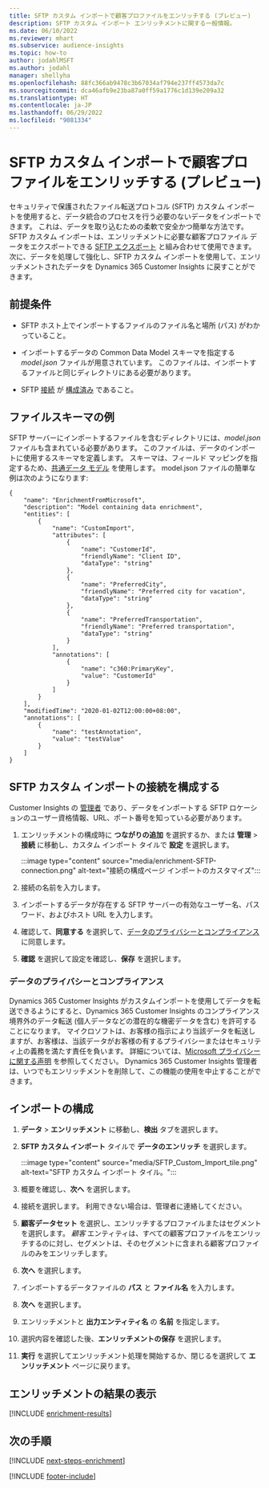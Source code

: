 ```yaml
---
title: SFTP カスタム インポートで顧客プロファイルをエンリッチする (プレビュー)
description: SFTP カスタム インポート エンリッチメントに関する一般情報。
ms.date: 06/10/2022
ms.reviewer: mhart
ms.subservice: audience-insights
ms.topic: how-to
author: jodahlMSFT
ms.author: jodahl
manager: shellyha
ms.openlocfilehash: 88fc366ab9478c3b67034af794e237ff4573da7c
ms.sourcegitcommit: dca46afb9e23ba87a0ff59a1776c1d139e209a32
ms.translationtype: HT
ms.contentlocale: ja-JP
ms.lasthandoff: 06/29/2022
ms.locfileid: "9081334"
---
```

# <a name="enrich-customer-profiles-with-sftp-custom-import-preview"></a>SFTP カスタム インポートで顧客プロファイルをエンリッチする (プレビュー)

セキュリティで保護されたファイル転送プロトコル (SFTP) カスタム インポートを使用すると、データ統合のプロセスを行う必要のないデータをインポートできます。 これは、データを取り込むための柔軟で安全かつ簡単な方法です。 SFTP カスタム インポートは、エンリッチメントに必要な顧客プロファイル データをエクスポートできる [SFTP エクスポート](export-sftp.md) と組み合わせて使用できます。 次に、データを処理して強化し、SFTP カスタム インポートを使用して、エンリッチメントされたデータを Dynamics 365 Customer Insights に戻すことができます。

## <a name="prerequisites"></a>前提条件

- SFTP ホスト上でインポートするファイルのファイル名と場所 (パス) がわかっていること。

- インポートするデータの Common Data Model スキーマを指定する *model.json* ファイルが用意されています。 このファイルは、インポートするファイルと同じディレクトリにある必要があります。

- SFTP [接続](connections.md) が [構成済み](#configure-the-connection-for-sftp-custom-import) であること。

## <a name="file-schema-example"></a>ファイルスキーマの例

SFTP サーバーにインポートするファイルを含むディレクトリには、*model.json* ファイルも含まれている必要があります。 このファイルは、データのインポートに使用するスキーマを定義します。 スキーマは、フィールド マッピングを指定するため、[共通データ モデル](/common-data-model/) を使用します。 model.json ファイルの簡単な例は次のようになります:

```
{
    "name": "EnrichmentFromMicrosoft",
    "description": "Model containing data enrichment",
    "entities": [
        {
            "name": "CustomImport",
            "attributes": [
                {
                    "name": "CustomerId",
                    "friendlyName": "Client ID",
                    "dataType": "string"
                },
                {
                    "name": "PreferredCity",
                    "friendlyName": "Preferred city for vacation",
                    "dataType": "string"
                },
                {
                    "name": "PreferredTransportation",
                    "friendlyName": "Preferred transportation",
                    "dataType": "string"
                }
            ],
            "annotations": [
                {
                    "name": "c360:PrimaryKey",
                    "value": "CustomerId"
                }
            ]
        }
    ],
    "modifiedTime": "2020-01-02T12:00:00+08:00",
    "annotations": [
        {
            "name": "testAnnotation",
            "value": "testValue"
        }
    ]
}
```

## <a name="configure-the-connection-for-sftp-custom-import"></a>SFTP カスタム インポートの接続を構成する

Customer Insights の [管理者](permissions.md#admin) であり、データをインポートする SFTP ロケーションのユーザー資格情報、URL、ポート番号を知っている必要があります。

1. エンリッチメントの構成時に **つながりの追加** を選択するか、または **管理** > **接続** に移動し、カスタム インポート タイルで **設定** を選択します。

   :::image type="content" source="media/enrichment-SFTP-connection.png" alt-text="接続の構成ページ インポートのカスタマイズ":::

1. 接続の名前を入力します。

1. インポートするデータが存在する SFTP サーバーの有効なユーザー名、パスワード、およびホスト URL を入力します。

1. 確認して、**同意する** を選択して、[データのプライバシーとコンプライアンス](#data-privacy-and-compliance)に同意します。

1. **確認** を選択して設定を確認し、**保存** を選択します。

### <a name="data-privacy-and-compliance"></a>データのプライバシーとコンプライアンス

Dynamics 365 Customer Insights がカスタムインポートを使用してデータを転送できるようにすると、Dynamics 365 Customer Insights のコンプライアンス境界外のデータ転送 (個人データなどの潜在的な機密データを含む) を許可することになります。 マイクロソフトは、お客様の指示により当該データを転送しますが、お客様は、当該データがお客様の有するプライバシーまたはセキュリティ上の義務を満たす責任を負います。 詳細については、[Microsoft プライバシーに関する声明](https://go.microsoft.com/fwlink/?linkid=396732) を参照してください。
Dynamics 365 Customer Insights 管理者は、いつでもエンリッチメントを削除して、この機能の使用を中止することができます。

## <a name="configure-the-import"></a>インポートの構成

1. **データ** > **エンリッチメント** に移動し、**検出** タブを選択します。

1. **SFTP カスタム インポート** タイルで **データのエンリッチ** を選択します。

   :::image type="content" source="media/SFTP_Custom_Import_tile.png" alt-text="SFTP カスタム インポート タイル。":::

1. 概要を確認し、**次へ** を選択します。

1. 接続を選択します。 利用できない場合は、管理者に連絡してください。

1. **顧客データセット** を選択し、エンリッチするプロファイルまたはセグメントを選択します。 *顧客* エンティティは、すべての顧客プロファイルをエンリッチするのに対し、セグメントは、そのセグメントに含まれる顧客プロファイルのみをエンリッチします。

1. **次へ** を選択します。

1. インポートするデータファイルの **パス** と **ファイル名** を入力します。

1. **次へ** を選択します。

1. エンリッチメントと **出力エンティティ名** の **名前** を指定します。

1. 選択内容を確認した後、**エンリッチメントの保存** を選択します。

1. **実行** を選択してエンリッチメント処理を開始するか、閉じるを選択して **エンリッチメント** ページに戻ります。

## <a name="view-enrichment-results"></a>エンリッチメントの結果の表示

[!INCLUDE [enrichment-results](includes/enrichment-results.md)]

## <a name="next-steps"></a>次の手順

[!INCLUDE [next-steps-enrichment](includes/next-steps-enrichment.md)]

[!INCLUDE [footer-include](includes/footer-banner.md)]
